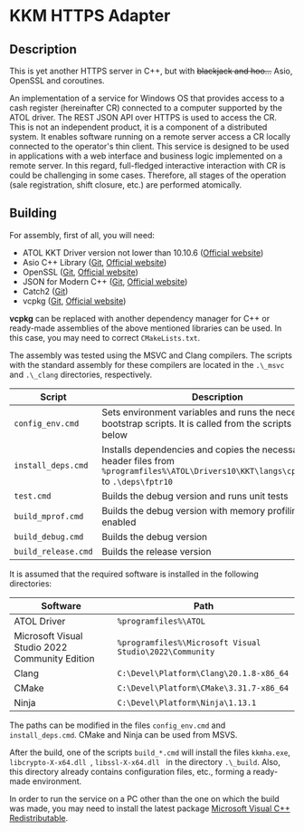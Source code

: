 # KKM HTTPS Adapter

## Description

This is yet another HTTPS server in C++, but with ~~blackjack and hoo...~~ Asio, OpenSSL and coroutines.

An implementation of a service for Windows OS that provides access to a cash register (hereinafter CR) connected to
a computer supported by the ATOL driver. The REST JSON API over HTTPS is used to access the CR. This is not an
independent product, it is a component of a distributed system. It enables software running on a remote server access
a CR locally connected to the operator's thin client. This service is designed to be used in applications with a web
interface and business logic implemented on a remote server. In this regard, full-fledged interactive interaction with
CR is could be challenging in some cases. Therefore, all stages of the operation (sale registration, shift closure,
etc.) are performed atomically.

## Building

For assembly, first of all, you will need:
- ATOL KKT Driver version not lower than 10.10.6 ([Official website](http://fs.atol.ru/))
- Asio C++ Library ([Git](https://github.com/chriskohlhoff/asio), [Official website](https://think-async.com/Asio/))
- OpenSSL ([Git](https://github.com/openssl/openssl), [Official website](https://www.openssl.org/))
- JSON for Modern C++ ([Git](https://github.com/nlohmann/json), [Official website](https://json.nlohmann.me/))
- Catch2 ([Git](https://github.com/catchorg/Catch2))
- vcpkg ([Git](https://github.com/microsoft/vcpkg), [Official website](https://learn.microsoft.com/en-us/vcpkg/))

**vcpkg** can be replaced with another dependency manager for C++ or ready-made assemblies of the above mentioned
libraries can be used. In this case, you may need to correct `CMakeLists.txt`.

The assembly was tested using the MSVC and Clang compilers. The scripts with the standard assembly for these compilers
are located in the `.\_msvc` and `.\_clang` directories, respectively.

| Script              | Description                                                                                                                              |
|---------------------|------------------------------------------------------------------------------------------------------------------------------------------|
| `config_env.cmd`    | Sets environment variables and runs the necessary bootstrap scripts. It is called from the scripts listed below                          |
| `install_deps.cmd`  | Installs dependencies and copies the necessary header files from `%programfiles%\ATOL\Drivers10\KKT\langs\cpp\fptr10` to `.\deps\fptr10` |
| `test.cmd`          | Builds the debug version and runs unit tests                                                                                             |
| `build_mprof.cmd`   | Builds the debug version with memory profiling enabled                                                                                   |
| `build_debug.cmd`   | Builds the debug version                                                                                                                 |
| `build_release.cmd` | Builds the release version                                                                                                               |

It is assumed that the required software is installed in the following directories:

| Software                                       | Path                                                    |
|------------------------------------------------|---------------------------------------------------------|
| ATOL Driver                                    | `%programfiles%\ATOL`                                   |
| Microsoft Visual Studio 2022 Community Edition | `%programfiles%\Microsoft Visual Studio\2022\Community` |
| Clang                                          | `C:\Devel\Platform\Clang\20.1.8-x86_64`                 |
| CMake                                          | `C:\Devel\Platform\CMake\3.31.7-x86_64`                 |
| Ninja                                          | `C:\Devel\Platform\Ninja\1.13.1`                        |

The paths can be modified in the files `config_env.cmd` and `install_deps.cmd`. CMake and Ninja can be used from MSVS.

After the build, one of the scripts `build_*.cmd` will install the files `kkmha.exe`, `libcrypto-X-x64.dll `,
`libssl-X-x64.dll ` in the directory `.\_build`. Also, this directory already contains configuration files, etc.,
forming a ready-made environment.

In order to run the service on a PC other than the one on which the build was made, you may need to install the latest
package [Microsoft Visual C++ Redistributable](https://learn.microsoft.com/en-us/cpp/windows/latest-supported-vc-redist?view=msvc-170).

